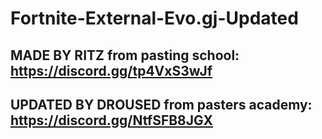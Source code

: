 # Fortnite-External-Evo.gj-Updated

## MADE BY RITZ from pasting school: https://discord.gg/tp4VxS3wJf

## UPDATED BY DROUSED from pasters academy: https://discord.gg/NtfSFB8JGX
